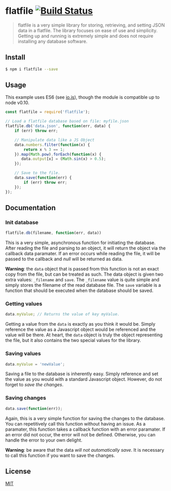 flatfile [![Build Status](https://travis-ci.org/brendanashworth/flatfile.svg?branch=master)](https://travis-ci.org/brendanashworth/flatfile)
=====

> flatfile is a very simple library for storing, retrieving, and setting JSON data in a flatfile. The library focuses on ease of use and simplicity. Getting up and running is extremely simple and does not require installing any database software.

## Install
```bash
$ npm i flatfile --save
```

## Usage
This example uses ES6 (see [io.js](https://iojs.org/en/index.html)), though the module is compatible up to node v0.10.
```javascript
const flatfile = require('flatfile');

// Load a flatfile database based on file: myfile.json
flatfile.db('data.json', function(err, data) {
    if (err) throw err;

    // Manipulate data like a JS Object
    data.numbers.filter(function(x) {
        return x % 3 == 1;
    }).map(Math.pow).forEach(function(x) {
       data.output[x] = (Math.sin(x) > 0.5); 
    });

    // Save to the file.
    data.save(function(err) {
        if (err) throw err;
    });
});
```

## Documentation

### Init database
```javascript
flatfile.db(filename, function(err, data))
```
This is a very simple, asynchronous function for initiating the database. After reading the file and parsing to an object, it will return the object via the callback data paramater. If an error occurs while reading the file, it will be passed to the callback and *null* will be returned as data.

**Warning**: the `data` object that is passed from this function is not an exact copy from the file, but can be treated as such. The data object is given two extra values: `_filename` and `save`. The `_filename` value is quite simple and simply stores the filename of the read database file. The `save` variable is a function that should be executed when the database should be saved.

### Getting values
```javascript
data.myValue; // Returns the value of key myValue.
```
Getting a value from the `data` is exactly as you think it would be. Simply reference the value as a Javascript object would be referenced and the value will be there. At heart, the `data` object is truly the object representing the file, but it also contains the two special values for the library.

### Saving values
```javascript
data.myValue = 'newValue';
```
Saving a file to the database is inherently easy. Simply reference and set the value as you would with a standard Javascript object. However, do not forget to *save the changes*.

### Saving changes
```javascript
data.save(function(err));
```
Again, this is a very simple function for saving the changes to the database. You can repetitively call this function without having an issue. As a paramater, this function takes a callback function with an error paramater. If an error did not occur, the error will not be defined. Otherwise, you can handle the error to your own delight.

**Warning**: be aware that the data *will not automatically save*. It is necessary to call this function if you want to save the changes.

## License
[MIT](./LICENSE)